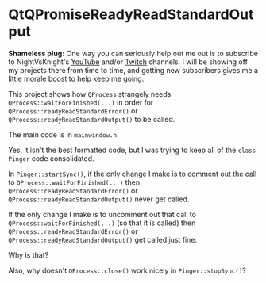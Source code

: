 # QtQPromiseReadyReadStandardOutput

**Shameless plug:** One way you can seriously help out me out is to subscribe to NightVsKnight's
[YouTube](https://www.youtube.com/channel/UCn8Ds6jeUzjxCPkMApg_koA) and/or
[Twitch](https://www.twitch.tv/nightvsknight) channels. I will be showing off my projects there from
time to time, and getting new subscribers gives me a little morale boost to help keep me going.

This project shows how `QProcess` strangely needs `QProcess::waitForFinished(...)` in order for
`QProcess::readyReadStandardError()` or `QProcess::readyReadStandardOutput()` to be called.

The main code is in `mainwindow.h`.

Yes, it isn't the best formatted code, but I was trying to keep all of the `class Pinger` code consolidated.

In `Pinger::startSync()`, if the only change I make is to comment out the call to
`QProcess::waitForFinished(...)` then `QProcess::readyReadStandardError()` or
`QProcess::readyReadStandardOutput()` never get called.

If the only change I make is to uncomment out that call to `QProcess::waitForFinished(...)` (so that
it is called) then `QProcess::readyReadStandardError()` or `QProcess::readyReadStandardOutput()` get
called just fine.

Why is that?

Also, why doesn't `QProcess::close()` work nicely in `Pinger::stopSync()`?
